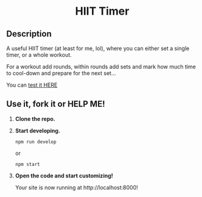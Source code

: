 [//]: # (<p align="center">)
[//]: # (  <a href="https://www.gatsbyjs.com/?utm_source=starter&utm_medium=readme&utm_campaign=minimal-starter-ts">)
[//]: # (    <img alt="Gatsby" src="https://www.gatsbyjs.com/Gatsby-Monogram.svg" width="60" />)
[//]: # (  </a>)
[//]: # (</p>)
<h1 align="center">
  HIIT Timer
</h1>

## Description

A useful HIIT timer (at least for me, lol), where you can either set a single timer, or a whole workout.

For a workout add rounds, within rounds add sets and mark how much time to cool-down and prepare for the next set...

You can [test it HERE](https://drodmun-hiit-timer.netlify.app/)

## Use it, fork it or HELP ME!

1. **Clone the repo.**

2. **Start developing.**
    ```shell
    npm run develop
    ```
    or
    ```shell
    npm start
    ```
   
4. **Open the code and start customizing!**

    Your site is now running at http://localhost:8000!
